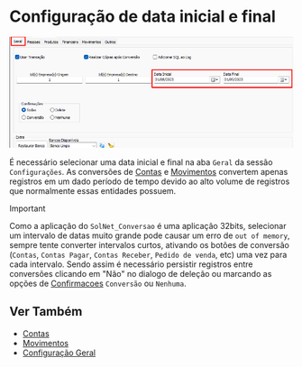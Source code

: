 # Configuração de data inicial e final  
![ConfiguracaoData.png](./Imagens/ConfiguracaoData.png)  

É necessário selecionar uma data inicial e final na aba `Geral` da sessão `Configurações`. As conversões de [Contas](./Contas.md) e [Movimentos](./Movimentos.md) convertem apenas registros em um dado período de tempo devido ao alto volume de registros que normalmente essas entidades possuem.  
>[!IMPORTANT]  
>Como a aplicação do `SolNet_Conversao` é uma aplicação 32bits, selecionar um intervalo de datas muito grande pode causar um erro de `out of memory`, sempre tente converter intervalos curtos, ativando os botões de conversão (`Contas`, `Contas Pagar`, `Contas Receber`, `Pedido de venda`, etc) uma vez para cada intervalo. Sendo assim é necessário persistir registros entre conversões clicando em "Não" no dialogo de deleção ou marcando as opções de [Confirmacoes](Confirmacoes.md) `Conversão` ou `Nenhuma`.  
  
## Ver Também  
- [Contas](./Contas.md)  
- [Movimentos](./Movimentos.md)  
- [Configuração Geral](ConfiguracaoGeral.md)
